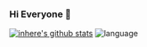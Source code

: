 ### Hi Everyone 👋

<!--
**xiaoshazhe/xiaoshazhe** is a ✨ _special_ ✨ repository because its `README.md` (this file) appears on your GitHub profile.

Here are some ideas to get you started:

- 🔭 I’m currently working on Earth
- 🌱 I’m currently learning Go,Java
- 👯 I’m looking to collaborate on ...
- 🤔 I’m looking for help with ...
- 💬 Ask me about ...
- 📫 How to reach me: ...
- 😄 Pronouns: ...
- ⚡ Fun fact: ...
-->

[![inhere's github stats](https://github-readme-stats.vercel.app/api?username=xiaoshazhe&show_icons=true&theme=)](https://github.com/xiaoshazhe)
![language](https://github-readme-stats.vercel.app/api/top-langs/?username=xiaoshazhe&layout=compact)
